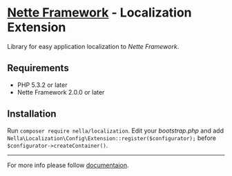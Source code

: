 [Nette Framework](http://nette.org) - Localization Extension
============================================================

Library for easy application localization to _Nette Framework_.

Requirements
------------

- PHP 5.3.2 or later
- Nette Framework 2.0.0 or later


Installation
------------

Run `composer require nella/localization`.
Edit your *bootstrap.php* and add `Nella\Localization\Config\Extension::register($configurator);`
before `$configurator->createContainer()`.


-----

For more info please follow [documentaion](http://doc.nellafw.org/en/localization).
